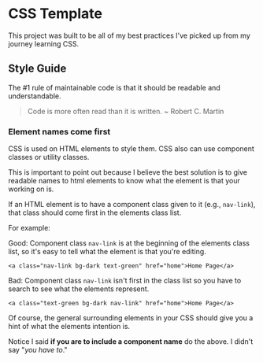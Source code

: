 # CSS Template
This project was built to be all of my best practices I've picked up from my journey learning CSS.

## Style Guide
The #1 rule of maintainable code is that it should be readable and understandable.

> Code is more often read than it is written. ~ Robert C. Martin

### Element names come first
CSS is used on HTML elements to style them. CSS also can use component classes or utility classes.

This is important to point out because I believe the best solution is to give readable names to html elements to know what the element is that your working on is.

If an HTML element is to have a component class given to it (e.g., `nav-link`), that class should come first in the elements class list. 

For example: 

Good: Component class `nav-link` is at the beginning of the elements class list, so it's easy to tell what the element is that you're editing.
```
<a class="nav-link bg-dark text-green" href="home">Home Page</a>
```
Bad: Component class `nav-link` isn't first in the class list so you have to search to see what the elements represent.
```
<a class="text-green bg-dark nav-link" href="home">Home Page</a>
```
Of course, the general surrounding elements in your CSS should give you a hint of what the elements intention is.

Notice I said **if you are to include a component name** do the above. I didn't say "*you have to*."